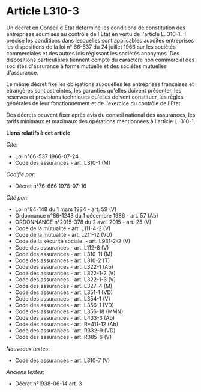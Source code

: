 # Article L310-3

Un décret en Conseil d'Etat détermine les conditions de constitution des entreprises soumises au contrôle de l'Etat en vertu
de l'article L. 310-1. Il précise les conditions dans lesquelles sont applicables auxdites entreprises les dispositions de la
loi n° 66-537 du 24 juillet 1966 sur les sociétés commerciales et des autres lois régissant les sociétés anonymes. Des
dispositions particulières tiennent compte du caractère non commercial des sociétés d'assurance à forme mutuelle et des
sociétés mutuelles d'assurance.

Le même décret fixe les obligations auxquelles les entreprises françaises et étrangères sont astreintes, les garanties
qu'elles doivent présenter, les réserves et provisions techniques qu'elles doivent constituer, les règles générales de leur
fonctionnement et de l'exercice du contrôle de l'Etat.

Des décrets peuvent fixer après avis du conseil national des assurances, les tarifs minimaux et maximaux des opérations
mentionnées à l'article L. 310-1.

**Liens relatifs à cet article**

_Cite_:

  - Loi n°66-537 1966-07-24
  - Code des assurances - art. L310-1 (M)

_Codifié par_:

  - Décret n°76-666 1976-07-16

_Cité par_:

  - Loi n°84-148 du 1 mars 1984 - art. 59 (V)
  - Ordonnance n°86-1243 du 1 décembre 1986 - art. 57 (Ab)
  - ORDONNANCE n°2015-378 du 2 avril 2015 - art. 25 (V)
  - Code de la mutualité - art. L111-4-2 (V)
  - Code de la mutualité - art. L211-12 (VD)
  - Code de la sécurité sociale. - art. L931-2-2 (V)
  - Code des assurances - art. L112-8 (V)
  - Code des assurances - art. L310-11 (M)
  - Code des assurances - art. L310-2 (T)
  - Code des assurances - art. L322-1 (Ab)
  - Code des assurances - art. L322-1-2 (V)
  - Code des assurances - art. L322-1-3 (V)
  - Code des assurances - art. L327-4 (M)
  - Code des assurances - art. L351-1 (VD)
  - Code des assurances - art. L354-1 (V)
  - Code des assurances - art. L356-1 (VD)
  - Code des assurances - art. L356-18 (MMN)
  - Code des assurances - art. L433-3 (Ab)
  - Code des assurances - art. R*411-12 (Ab)
  - Code des assurances - art. R332-9 (VD)
  - Code des assurances - art. R385-6 (V)

_Nouveaux textes_:

  - Code des assurances - art. L310-7 (V)

_Anciens textes_:

  - Décret n°1938-06-14 art. 3
